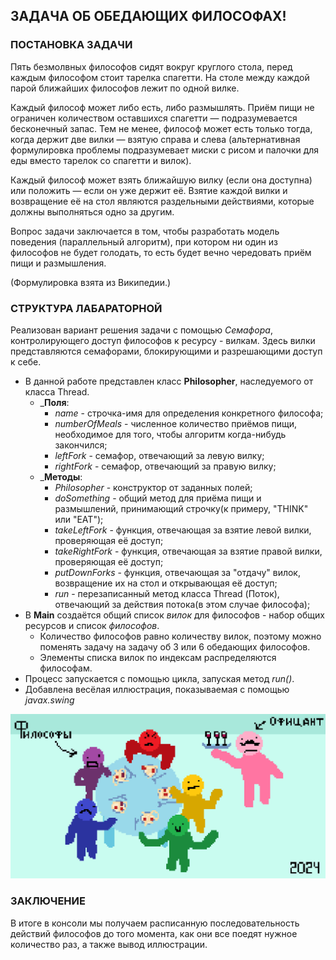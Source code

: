 ## ЗАДАЧА ОБ ОБЕДАЮЩИХ ФИЛОСОФАХ!


### ПОСТАНОВКА ЗАДАЧИ

Пять безмолвных философов сидят вокруг круглого стола, перед каждым философом стоит тарелка спагетти. На столе между каждой парой ближайших философов лежит по одной вилке.

Каждый философ может либо есть, либо размышлять. Приём пищи не ограничен количеством оставшихся спагетти — подразумевается бесконечный запас. Тем не менее, философ может есть только тогда, когда держит две вилки — взятую справа и слева (альтернативная формулировка проблемы подразумевает миски с рисом и палочки для еды вместо тарелок со спагетти и вилок).

Каждый философ может взять ближайшую вилку (если она доступна) или положить — если он уже держит её. Взятие каждой вилки и возвращение её на стол являются раздельными действиями, которые должны выполняться одно за другим.

Вопрос задачи заключается в том, чтобы разработать модель поведения (параллельный алгоритм), при котором ни один из философов не будет голодать, то есть будет вечно чередовать приём пищи и размышления. 

(Формулировка взята из Википедии.)



### СТРУКТУРА ЛАБАРАТОРНОЙ

Реализован вариант решения задачи с помощью *Семафора*, контролирующего доступ философов к ресурсу - вилкам. Здесь вилки представляются семафорами, блокирующими и разрешающими доступ к себе.

- В данной работе представлен класс **Philosopher**, наследуемого от класса Thread.
    - ___Поля__:
        - *name* - строчка-имя для определения конкретного философа;
        - *numberOfMeals* - численное количество приёмов пищи, необходимое для того, чтобы алгоритм когда-нибудь закончился;
        - *leftFork* - семафор, отвечающий за левую вилку;
        - *rightFork* - семафор, отвечающий за правую вилку;
    - ___Методы__:
        - *Philosopher* - конструктор от заданных полей;
        - *doSomething* - общий метод для приёма пищи и размышлений, принимающий строчку(к примеру, "THINK" или "EAT");
        - *takeLeftFork* - функция, отвечающая за взятие левой вилки, проверяющая её доступ;
        - *takeRightFork* - функция, отвечающая за взятие правой вилки, проверяющая её доступ;
        - *putDownForks* - функция, отвечающая за "отдачу" вилок, возвращение их на стол и открывающая её доступ;
        - *run* - перезаписанный метод класса Thread (Поток), отвечающий за действия потока(в этом случае философа);
- В **Main** создаётся общий список *вилок* для философов - набор общих ресурсов и список *философов*.
    - Количество философов равно количеству вилок, поэтому можно поменять задачу на задачу об 3 или 6 обедающих философов.
    - Элементы списка вилок по индексам распределяются философам.
- Процесс запускается с помощью цикла, запуская метод *run()*.
- Добавлена весёлая иллюстрация, показываемая с помощью *javax.swing*


![Иллюстрация обедающих философов.](https://github.com/anekrasova210804/JavaLab2/raw/master/philosophers.png)


### ЗАКЛЮЧЕНИЕ

В итоге в консоли мы получаем расписанную последовательность действий философов до того момента, как они все поедят нужное количество раз, а также вывод иллюстрации.
